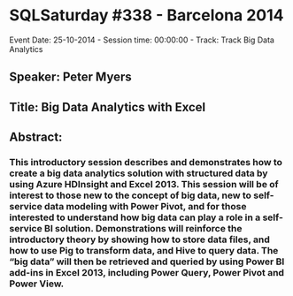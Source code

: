 # SQLSaturday #338 - Barcelona 2014
Event Date: 25-10-2014 - Session time: 00:00:00 - Track: Track Big Data Analytics
## Speaker: Peter Myers
## Title: Big Data Analytics with Excel
## Abstract:
### This introductory session describes and demonstrates how to create a big data analytics solution with structured data by using Azure HDInsight and Excel 2013. This session will be of interest to those new to the concept of big data, new to self-service data modeling with Power Pivot, and for those interested to understand how big data can play a role in a self-service BI solution. Demonstrations will reinforce the introductory theory by showing how to store data files, and how to use Pig to transform data, and Hive to query data. The “big data” will then be retrieved and queried by using Power BI add-ins in Excel 2013, including Power Query, Power Pivot and Power View. 
